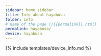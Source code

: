 ```yaml
---
sidebar: home_sidebar
title: Info about hayabusa
folder: info
# name of the page (/{{permalink}}.html)
permalink: hayabusa/
device: hayabusa
---
```

{% include templates/device_info.md %}
